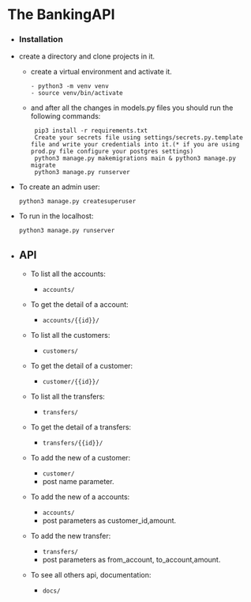 # The BankingAPI

- ### Installation
- create a directory and clone projects in it.
    - create a virtual environment and activate it.
        ```
        - python3 -m venv venv
        - source venv/bin/activate
        ```
    - and after all the changes in models.py files you should run the following commands:
       ```
        pip3 install -r requirements.txt
        Create your secrets file using settings/secrets.py.template file and write your credentials into it.(* if you are using prod.py file configure your postgres settings)
        python3 manage.py makemigrations main & python3 manage.py migrate
        python3 manage.py runserver
       ```
- To create an admin user:
    ``` 
    python3 manage.py createsuperuser 
    ```
    
- To run in the localhost:
    ```
    python3 manage.py runserver
    ```
- ## API
    - To list all the accounts:
        - `accounts/`
        
    - To get the detail of a account:
        - `accounts/{{id}}/`
        
    - To list all the customers:
        - `customers/`
        
    - To get the detail of a customer:
        - `customer/{{id}}/`
           
    - To list all the transfers:
        - `transfers/`
        
    - To get the detail of a transfers:
        - `transfers/{{id}}/`

    - To add the new of a customer:
        - `customer/`
        - post name parameter.
        
    - To add the new of a accounts:
        - `accounts/`
        - post  parameters as customer_id,amount.
    
    - To add the new transfer:
        - `transfers/`
        - post  parameters as from_account, to_account,amount.
     
    - To see all others api, documentation:
        - `docs/`
        
